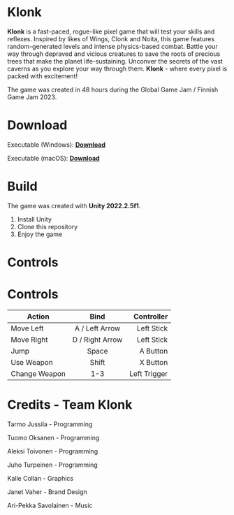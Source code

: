 
# Klonk

**Klonk** is a fast-paced, rogue-like pixel game that will test your skills and reflexes. Inspired by likes of Wings, Clonk and Noita, this game features random-generated levels and intense physics-based combat. Battle your way through depraved and vicious creatures to save the roots of precious trees that make the planet life-sustaining. Unconver the secrets of the vast caverns as you explore your way through them. **Klonk** - where every pixel is packed with excitement!

The game was created in 48 hours during the Global Game Jam / Finnish Game Jam 2023.

# Download

Executable (Windows): [**Download**](https://globalgamejam.org/2023/games/klonk-4)

Executable (macOS): [**Download**](https://globalgamejam.org/2023/games/klonk-4)

# Build

The game was created with **Unity 2022.2.5f1**.

 1. Install Unity
 2. Clone this repository
 3. Enjoy the game

# Controls

# Controls

| Action        | Bind           | Controller  |
| ------------- |:-------------:| -----:|
| Move Left | A / Left Arrow | Left Stick |
| Move Right | D / Right Arrow | Left Stick |
| Jump | Space | A Button |
| Use Weapon | Shift | X Button |
| Change Weapon | 1-3 | Left Trigger |

# Credits - Team Klonk

Tarmo Jussila - Programming

Tuomo Oksanen - Programming

Aleksi Toivonen - Programming

Juho Turpeinen - Programming

Kalle Collan - Graphics

Janet Vaher - Brand Design

Ari-Pekka Savolainen - Music
